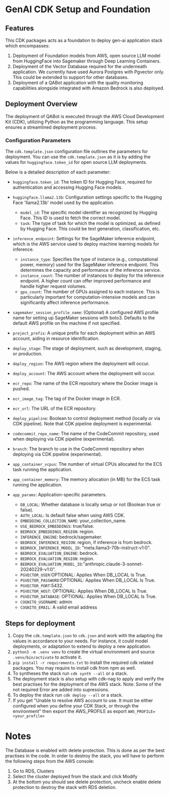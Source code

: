 # GenAI CDK Setup and Foundation

## Features
This CDK packages acts as a foundation to deploy gen-ai application stack which encompasses:   
1. Deployment of Foundation models from AWS, open source LLM model from HuggingFace into Sagemaker through Deep Learning Containers.  
2. Deployment of the Vector Database required for the underneath application. We currently have used Aurora Postgres with Pgvector only. This could be extended to support for other databases.  
3. Deployment of a QABot application with the quality monitoring capabilities alongside integrated with Amazon Bedrock is also deployed.  

## Deployment Overview

The deployment of QABot is executed through the AWS Cloud Development Kit (CDK), utilizing Python as the programming language. This setup ensures a streamlined deployment process.

### Configuration Parameters

The `cdk.template.json` configuration file outlines the parameters for deployment. You can use the `cdk.template.json` as it is by adding the values for `huggingface.token_id` for open source LLM deployments. 

Below is a detailed description of each parameter:

* `huggingface.token_id`: The token ID for Hugging Face, required for authentication and accessing Hugging Face models.

* `huggingface.llama2.13b`: Configuration settings specific to the Hugging Face 'llama2.13b' model used by the application.
    * `model_id`: The specific model identifier as recognized by Hugging Face. This ID is used to fetch the correct model.
    * `task`: The type of task for which the model is optimized, as defined by Hugging Face. This could be text generation, classification, etc.

* `inference_endpoint`: Settings for the SageMaker inference endpoint, which is the AWS service used to deploy machine learning models for inference.
    * `instance_type`: Specifies the type of instance (e.g., computational power, memory) used for the SageMaker inference endpoint. This determines the capacity and performance of the inference service.
    * `instance_count`: The number of instances to deploy for the inference endpoint. A higher count can offer improved performance and handle higher request volumes.
    * `gpu_count`: The number of GPUs assigned to each instance. This is particularly important for computation-intensive models and can significantly affect inference performance.

* `sagemaker_session_profile_name`: (Optional) A configured AWS profile name for setting up SageMaker sessions with boto3. Defaults to the default AWS profile on the machine if not specified.
* `project_prefix`: A unique prefix for each deployment within an AWS account, aiding in resource identification.
* `deploy_stage`: The stage of deployment, such as development, staging, or production.
* `deploy_region`: The AWS region where the deployment will occur.
* `deploy_account`: The AWS account where the deployment will occur.  
* `ecr_repo`: The name of the ECR repository where the Docker image is pushed.
* `ecr_image_tag`: The tag of the Docker image in ECR.
* `ecr_url`: The URL of the ECR repository.
* `deploy_pipeline`: Boolean to control deployment method (locally or via CDK pipeline). Note that CDK pipeline deployment is experimental.
* `codecommit_repo_name`: The name of the CodeCommit repository, used when deploying via CDK pipeline (experimental).
* `branch`: The branch to use in the CodeCommit repository when deploying via CDK pipeline (experimental).
* `app_container_vcpus`: The number of virtual CPUs allocated for the ECS task running the application.
* `app_container_memory`: The memory allocation (in MB) for the ECS task running the application.
* `app_params`: Application-specific parameters.
    * `DB_LOCAL`: Whether database is locally setup or not (Boolean true or false).
    * `AUTH_LOCAL`: Is default false when using AWS CDK.
    * `EMBEDDING_COLLECTION_NAME`: your_collection_name.
    * `USE_BEDROCK_EMBEDDINGS`: true/false.
    * `BEDROCK_EMBEDDINGS_REGION`: region.
    * `INFERENCE_ENGINE`: bedrock/sagemaker.
    * `BEDROCK_INFERENCE_REGION`: region, if inference is from bedrock.
    * `BEDROCK_INFERENCE_MODEL_ID`: "meta.llama3-70b-instruct-v1:0".
    * `BEDROCK_EVALUATION_ENGINE`: bedrock.
    * `BEDROCK_EVALUATION_REGION`: region.
    * `BEDROCK_EVALUATION_MODEL_ID`:"anthropic.claude-3-sonnet-20240229-v1:0".
    * `PGVECTOR_USER`:OPTIONAL: Applies When DB_LOCAL Is True.
    * `PGVECTOR_PASSWORD`:OPTIONAL: Applies When DB_LOCAL Is True.
    * `PGVECTOR_PORT`:5432.
    * `PGVECTOR_HOST`: OPTIONAL: Applies When DB_LOCAL Is True.
    * `PGVECTOR_DATABASE`: OPTIONAL: Applies When DB_LOCAL Is True.
    * `COGNITO_USERNAME`: admin
    * `COGNITO_EMAIL`: A valid email address
## Steps for deployment
1. Copy the `cdk.template.json` to `cdk.json` and work with the adapting the values in accordance to your needs. For instance, it could model deployments, or adaptation to extend to deploy a new application.  
2. `python3 -m .venv venv` to create the virtual environment and source `.venv/bin/activate` to activate it.  
3. `pip install -r requirements.txt` to install the required cdk related packages. You may require to install cdk from npm as well.  
4. To syntheses the stack run `cdk synth --all` or a stack.  
5. The deployment stack is also setup with cdk-nag to apply and verify the best practises for the deployment of the AWS stack. Note: Some of the not required Error are added into supressions.  
6. To deploy the stack run `cdk deploy --all` or a stack.  
7. If you get "Unable to resolve AWS account to use. It must be either configured when you define your CDK Stack, or through the environment" then export the AWS_PROFILE as export `AWS_PROFILE=<your_profile>`  

# Notes
The Database is enabled with delete protection. This is done as per the best practises in the code. In order to destroy the stack, you will have to perform the following steps from the AWS console:  
1. Go to RDS, Clusters  
2. Select the cluster deployed from the stack and click Modify  
3. At the bottom you should see delete protection, uncheck enable delete protection to destroy the stack with RDS deletion.  